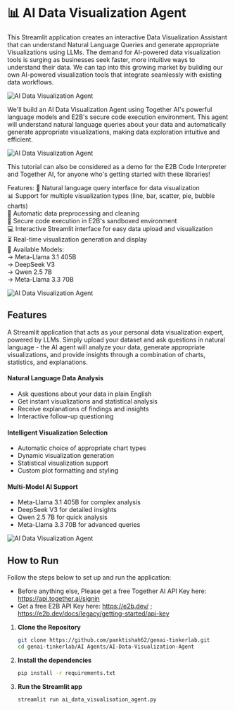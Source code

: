 # 📊 AI Data Visualization Agent
This Streamlit application creates an interactive Data Visualization Assistant that can understand Natural Language Queries and generate appropriate Visualizations using LLMs.
The demand for AI-powered data visualization tools is surging as businesses seek faster, more intuitive ways to understand their data. We can tap into this growing market by building our own AI-powered visualization tools that integrate seamlessly with existing data workflows.

![AI Data Visualization Agent](https://github.com/panktishah62/genai-tinkerlab/blob/main/AI%20Agents/AI-Data-Visualization-Agent/img/AI%20DVA.jpg) 

We'll build an AI Data Visualization Agent using Together AI's powerful language models and E2B's secure code execution environment. This agent will understand natural language queries about your data and automatically generate appropriate visualizations, making data exploration intuitive and efficient.

![AI Data Visualization Agent](https://github.com/panktishah62/genai-tinkerlab/blob/main/AI%20Agents/AI-Data-Visualization-Agent/img/AI%20DVA1.jpg)

This tutorial can also be considered as a demo for the E2B Code Interpreter and Together AI, for anyone who's getting started with these libraries!

Features:
💬 Natural language query interface for data visualization                                             
📊 Support for multiple visualization types (line, bar, scatter, pie, bubble charts)                                      
🧹 Automatic data preprocessing and cleaning                                                        
🔐 Secure code execution in E2B's sandboxed environment                                                              
💻 Interactive Streamlit interface for easy data upload and visualization                                                        
⏳ Real-time visualization generation and display                                               
🤖 Available Models:                                   
     → Meta-Llama 3.1 405B                                 
     → DeepSeek V3                                  
     → Qwen 2.5 7B                             
     → Meta-Llama 3.3 70B                                        
     
![AI Data Visualization Agent](https://github.com/panktishah62/genai-tinkerlab/blob/main/AI%20Agents/AI-Data-Visualization-Agent/img/AI%20DVA2.jpg)

## Features
A Streamlit application that acts as your personal data visualization expert, powered by LLMs. Simply upload your dataset and ask questions in natural language - the AI agent will analyze your data, generate appropriate visualizations, and provide insights through a combination of charts, statistics, and explanations.

#### Natural Language Data Analysis
- Ask questions about your data in plain English
- Get instant visualizations and statistical analysis
- Receive explanations of findings and insights
- Interactive follow-up questioning

#### Intelligent Visualization Selection
- Automatic choice of appropriate chart types
- Dynamic visualization generation
- Statistical visualization support
- Custom plot formatting and styling

#### Multi-Model AI Support
- Meta-Llama 3.1 405B for complex analysis
- DeepSeek V3 for detailed insights
- Qwen 2.5 7B for quick analysis
- Meta-Llama 3.3 70B for advanced queries

![AI Data Visualization Agent](https://github.com/panktishah62/genai-tinkerlab/blob/main/AI%20Agents/AI-Data-Visualization-Agent/img/AI%20DVA3.jpg)

## How to Run

Follow the steps below to set up and run the application:
- Before anything else, Please get a free Together AI API Key here: https://api.together.ai/signin
- Get a free E2B API Key here: https://e2b.dev/ ; https://e2b.dev/docs/legacy/getting-started/api-key

1. **Clone the Repository**
   ```bash
   git clone https://github.com/panktishah62/genai-tinkerlab.git
   cd genai-tinkerlab/AI Agents/AI-Data-Visualization-Agent
   ```
2. **Install the dependencies**
    ```bash
    pip install -r requirements.txt
    ```
3. **Run the Streamlit app**
    ```bash
    streamlit run ai_data_visualisation_agent.py
    ```

